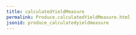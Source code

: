 ```yaml
---
title: calculatedYieldMeasure
permalink: Produce.calculatedYieldMeasure.html
jsonid: produce_calculatedyieldmeasure
---
```

